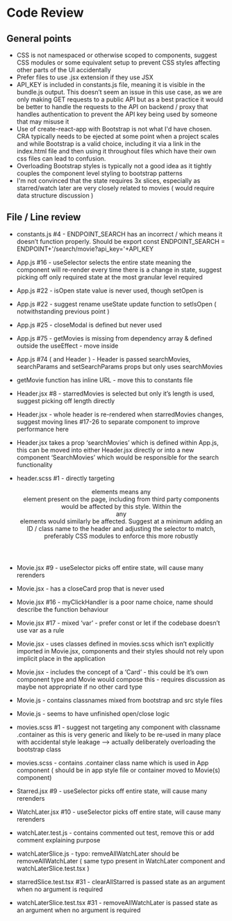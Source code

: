 # Code Review

## General points

- CSS is not namespaced or otherwise scoped to components, suggest CSS modules or some equivalent setup to prevent CSS styles affecting other parts of the UI accidentally
- Prefer files to use .jsx extension if they use JSX
- API_KEY is included in constants.js file, meaning it is visible in the bundle.js output. This doesn’t seem an issue in this use case, as we are only making GET requests to a public API but as a best practice it would be better to handle the requests to the API on backend / proxy that handles authentication to prevent the API key being used by someone that may misuse it
- Use of create-react-app with Bootstrap is not what I'd have chosen. CRA typically needs to be ejected at some point when a project scales and while Bootstrap is a valid choice, including it via a link in the index.html file and then using it throughout files which have their own css files can lead to confusion.
- Overloading Bootstrap styles is typically not a good idea as it tightly couples the component level styling to bootstrap patterns
- I'm not convinced that the state requires 3x slices, especially as starred/watch later are very closely related to movies ( would require data structure discussion )

## File / Line review

- constants.js #4 - ENDPOINT_SEARCH has an incorrect / which means it doesn’t function properly. Should be export const ENDPOINT_SEARCH = ENDPOINT+'/search/movie?api_key='+API_KEY

- App.js #16 - useSelector selects the entire state meaning the component will re-render every time there is a change in state, suggest picking off only required state at the most granular level required
- App.js #22 - isOpen state value is never used, though setOpen is
- App.js #22 - suggest rename useState update function to setIsOpen ( notwithstanding previous point )
- App.js #25 - closeModal is defined but never used
- App.js #75 - getMovies is missing from dependency array & defined outside the useEffect - move inside
- App.js #74 ( and Header ) - Header is passed searchMovies, searchParams and setSearchParams props but only uses searchMovies
- getMovie function has inline URL - move this to constants file

- Header.jsx #8 - starredMovies is selected but only it’s length is used, suggest picking off length directly
- Header.jsx - whole header is re-rendered when starredMovies changes, suggest moving lines #17-26 to separate component to improve performance here
- Header.jsx takes a prop ‘searchMovies’ which is defined within App.js, this can be moved into either Header.jsx directly or into a new component ‘SearchMovies’ which would be responsible for the search functionality

- header.scss #1 - directly targeting <header> elements means any <header> element present on the page, including from third party components would be affected by this style. Within the <header> any <nav> elements would similarly be affected. Suggest at a minimum adding an ID / class name to the header and adjusting the selector to match, preferably CSS modules to enforce this more robustly

- Movie.jsx #9 - useSelector picks off entire state, will cause many rerenders
- Movie.jsx - has a closeCard prop that is never used
- Movie.jsx #16 - myClickHandler is a poor name choice, name should describe the function behaviour
- Movie.jsx #17 - mixed ‘var’ - prefer const or let if the codebase doesn’t use var as a rule
- Movie.jsx - uses classes defined in movies.scss which isn’t explicitly imported in Movie.jsx, components and their styles should not rely upon implicit place in the application
- Movie.jsx - includes the concept of a ‘Card’ - this could be it’s own component type and Movie would compose this - requires discussion as maybe not appropriate if no other card type
- Movie.js - contains classnames mixed from bootstrap and src style files
- Movie.js - seems to have unfinished open/close logic

- movies.scss #1 - suggest not targeting any component with classname .container as this is very generic and likely to be re-used in many place with accidental style leakage —> actually deliberately overloading the bootstrap class
- movies.scss - contains .container class name which is used in App component ( should be in app style file or container moved to Movie(s) component)

- Starred.jsx #9 - useSelector picks off entire state, will cause many rerenders

- WatchLater.jsx #10 - useSelector picks off entire state, will cause many rerenders
- watchLater.test.js - contains commented out test, remove this or add comment explaining purpose

- watchLaterSlice.js - typo: remveAllWatchLater should be removeAllWatchLater ( same typo present in WatchLater component and watchLaterSlice.test.tsx )

- starredSlice.test.tsx #31 - clearAllStarred is passed state as an argument when no argument is required
- watchLaterSlice.test.tsx #31 - removeAllWatchLater is passed state as an argument when no argument is required